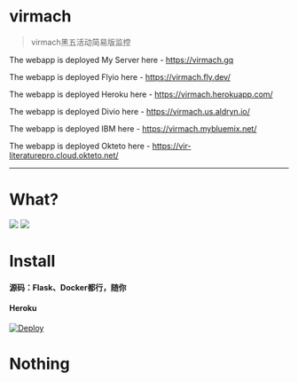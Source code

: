 # virmach

> virmach黑五活动简易版监控

The webapp is deployed My Server here - https://virmach.gq

The webapp is deployed Flyio here - https://virmach.fly.dev/

The webapp is deployed Heroku here - https://virmach.herokuapp.com/

The webapp is deployed Divio here - https://virmach.us.aldryn.io/

The webapp is deployed IBM here - https://virmach.mybluemix.net/

The webapp is deployed Okteto here - https://vir-literaturepro.cloud.okteto.net/

---

# What?
![](https://vkceyugu.cdn.bspapp.com/VKCEYUGU-6cc46a21-10af-4cd7-a52d-d8c57329708e/76652b4b-2199-4046-a16b-f9c2641bbdff.png)
![](https://vkceyugu.cdn.bspapp.com/VKCEYUGU-6cc46a21-10af-4cd7-a52d-d8c57329708e/d9bcfcd6-3902-47f5-af61-c8b88ab08732.png)

# Install
####  源码：Flask、Docker都行，随你

#### Heroku
[![Deploy](https://www.herokucdn.com/deploy/button.svg)](https://heroku.com/deploy)

# Nothing
